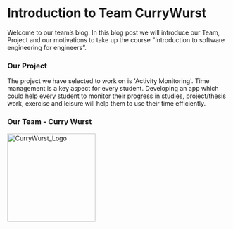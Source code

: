 <h1>Introduction to Team CurryWurst</h1>
<div>
<p>Welcome to our team’s blog. In this blog post we will introduce our Team, Project and our motivations to take up the course "Introduction to software engineering for engineers”.</p>
</div>
<div>
<h3>Our Project</h3>
<p>The project we have selected to work on is 'Activity Monitoring'. Time management is a key aspect for every student. Developing an app which could help every student to monitor their progress in studies, project/thesis work, exercise and leisure will help them to use their time efficiently. </p>
</div>
<div>
  <h3>Our Team - Curry Wurst</h3>
  <img src="https://github.com/DBSE-teaching/isee2018-CurryWurst/blob/master/docs/images/cw_final.png" alt="CurryWurst_Logo" width="200" height="200">
</div>
  
